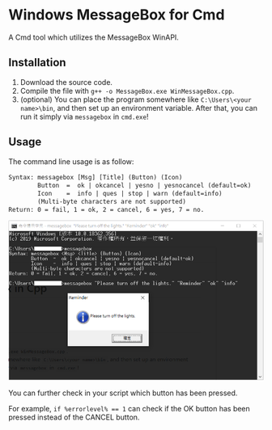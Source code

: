 # Windows MessageBox for Cmd
A Cmd tool which utilizes the MessageBox WinAPI.

## Installation

1. Download the source code.
2. Compile the file with `g++ -o MessageBox.exe WinMessageBox.cpp`.
3. (optional) You can place the program somewhere like `C:\Users\<your name>\bin`, and then set up an environment variable. After that, you can run it simply via `messagebox` in `cmd.exe`!

## Usage

The command line usage is as follow:

    Syntax: messagebox [Msg] [Title] (Button) (Icon)
            Button  =  ok | okcancel | yesno | yesnocancel (default=ok)
            Icon    =  info | ques | stop | warn (default=info)
            (Multi-byte characters are not supported)
    Return: 0 = fail, 1 = ok, 2 = cancel, 6 = yes, 7 = no.

<img src="scnshot.png" alt="Screenshot" width="600"/>

You can further check in your script which button has been pressed.

For example, `if %errorlevel% == 1` can check if the OK button has been pressed instead of the CANCEL button.
